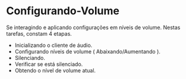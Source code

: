 # Configurando-Volume

Se interagindo e aplicando configurações em níveis de volume.
Nestas tarefas, constam 4 etapas.

- Inicializando o cliente de áudio.
- Configurando níveis de volume ( Abaixando/Aumentando ).
- Silenciando.
- Verificar se está silenciado.
- Obtendo o nível de volume atual.
